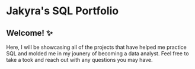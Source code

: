 # Jakyra's SQL Portfolio
## Welcome! ✨ 

Here, I will be showcasing all of the projects that have helped me practice SQL and molded me in my jounery of becoming a data analyst. Feel free to take a took and reach out with any questions you may have.

 
